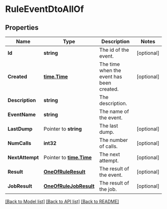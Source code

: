 # RuleEventDtoAllOf

## Properties

Name | Type | Description | Notes
------------ | ------------- | ------------- | -------------
**Id** | **string** | The id of the event. | [optional] 
**Created** | [**time.Time**](time.Time.md) | The time when the event has been created. | [optional] 
**Description** | **string** | The description. | 
**EventName** | **string** | The name of the event. | 
**LastDump** | Pointer to **string** | The last dump. | [optional] 
**NumCalls** | **int32** | The number of calls. | [optional] 
**NextAttempt** | Pointer to [**time.Time**](time.Time.md) | The next attempt. | [optional] 
**Result** | [**OneOfRuleResult**](oneOf&lt;RuleResult&gt;.md) | The result of the event. | [optional] 
**JobResult** | [**OneOfRuleJobResult**](oneOf&lt;RuleJobResult&gt;.md) | The result of the job. | [optional] 

[[Back to Model list]](../README.md#documentation-for-models) [[Back to API list]](../README.md#documentation-for-api-endpoints) [[Back to README]](../README.md)


